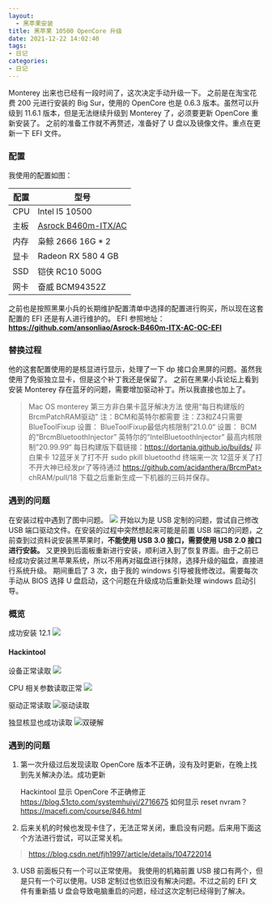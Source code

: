 ```yaml
---
layout:
  - 黑苹果安装
title: 黑苹果 10500 OpenCore 升级
date: 2021-12-22 14:02:40
tags:
- 日记
categories:
- 日记
---
```


Monterey 出来也已经有一段时间了，这次决定手动升级一下。
之前是在淘宝花费 200 元进行安装的 Big Sur，使用的 OpenCore 也是 0.6.3 版本。虽然可以升级到 11.6.1 版本，但是无法继续升级到 Monterey 了，必须要更新 OpenCore 重新安装了。
之前的准备工作就不再赘述，准备好了 U 盘以及镜像文件。重点在更新一下 EFI 文件。

<!-- more -->

### 配置 
我使用的配置如图：

| 配置 | 型号 |
| --- | --- | 
| CPU | Intel I5 10500 |
| 主板 | [Asrock B460m-ITX/AC](https://www.asrock.com/mb/Intel/B460M-ITXac/) |
| 内存 | 枭鲸 2666 16G * 2 |
| 显卡 | Radeon RX 580 4 GB |
| SSD | 铠侠 RC10 500G |
| 网卡 | 奋威 BCM94352Z |

之前也是按照黑果小兵的长期维护配置清单中选择的配置进行购买，所以现在这套配置的 EFI 还是有人进行维护的。
EFI 参照地址：**https://github.com/ansonliao/Asrock-B460m-ITX-AC-OC-EFI**

### 替换过程
他的这套配置使用的是核显进行显示，处理了一下 dp 接口会黑屏的问题。虽然我使用了免驱独立显卡，但是这个补丁我还是保留了。
之前在黑果小兵论坛上看到安装 Monterey 存在蓝牙的问题，需要增加驱动补丁。所以我直接也加上了。

> Mac OS monterey 第三方非白果卡蓝牙解决方法 
> 使用“每日构建版的BrcmPatchRAM驱动” 
> 注：BCM和英特尔都需要 
> 注：Z3和Z4只需要BlueToolFixup 
> 设置： 
> BlueToolFixup最低内核限制”21.0.0“ 
> 设置： 
> BCM的“BrcmBluetoothInjector” 
> 英特尔的“IntelBluetoothInjector” 
> 最高内核限制”20.99.99“ 
> 每日构建版下载链接：https://dortania.github.io/builds/ 
> 非白果卡 12蓝牙关了打不开 
> sudo pkill bluetoothd 
> 终端来一次 
> 12蓝牙关了打不开大神已经发pr了等待通过 
> https://github.com/acidanthera/BrcmPat> chRAM/pull/18
> 下载之后重新生成一下机器的三码并保存。

### 遇到的问题
在安装过程中遇到了图中问题。
![](https://github.com/hGhostD/MarkDownPhotos/blob/master/%E9%BB%91%E8%8B%B9%E6%9E%9C/WechatIMG103.jpeg?raw=true)
开始以为是 USB 定制的问题，尝试自己修改 USB 端口驱动文件。在安装的过程中突然想起来可能是前置 USB 端口的问题，之前查到过资料说安装黑苹果时，**不能使用 USB 3.0 接口，需要使用 USB 2.0 接口进行安装。** 又更换到后面板重新进行安装，顺利进入到了恢复界面。由于之前已经成功安装过黑苹果系统，所以不用再对磁盘进行抹除，选择升级的磁盘，直接进行系统升级。
期间重启了 3 次，由于我的 windows 引导被我修改过。需要每次手动从 BIOS 选择 U 盘启动，这个问题在升级成功后重新处理 windows 启动引导。

### 概览

成功安装 12.1
![](https://github.com/hGhostD/MarkDownPhotos/blob/master/%E9%BB%91%E8%8B%B9%E6%9E%9C/Snipaste_2021-12-23_15-31-14.jpg?raw=true)
#### Hackintool

设备正常读取
![](https://github.com/hGhostD/MarkDownPhotos/blob/master/%E9%BB%91%E8%8B%B9%E6%9E%9C/Snipaste_2021-12-23_15-33-08.jpg?raw=true)

CPU 相关参数读取正常
![](https://github.com/hGhostD/MarkDownPhotos/blob/master/%E9%BB%91%E8%8B%B9%E6%9E%9C/Snipaste_2021-12-23_15-50-23.jpg?raw=true)

驱动正常读取
![驱动读取](https://github.com/hGhostD/MarkDownPhotos/blob/master/%E9%BB%91%E8%8B%B9%E6%9E%9C/Snipaste_2021-12-23_16-06-39.jpg?raw=true)

独显核显也成功读取
![双硬解](https://github.com/hGhostD/MarkDownPhotos/blob/master/%E9%BB%91%E8%8B%B9%E6%9E%9C/Snipaste_2021-12-23_16-07-47.jpg?raw=true)

### 遇到的问题
1. 第一次升级过后发现读取 OpenCore 版本不正确，没有及时更新，在晚上找到先关解决办法。成功更新

	Hackintool 显示 OpenCore 不正确修正
	https://blog.51cto.com/systemhuiyi/2716675
	如何显示 reset nvram？
	https://macefi.com/course/846.html

2. 后来关机的时候也发现卡住了，无法正常关闭，重启没有问题。后来用下面这个方法进行尝试，可以正常关机。
>  https://blog.csdn.net/fjh1997/article/details/104722014

3. USB 前面板只有一个可以正常使用。
	我使用的机箱前置 USB 接口有两个，但是只有一个可以使用。USB 定制过也依旧没有解决问题。不过之前的 EFI 文件有重新插 U 盘会导致电脑重启的问题，经过这次定制已经得到了解决。
